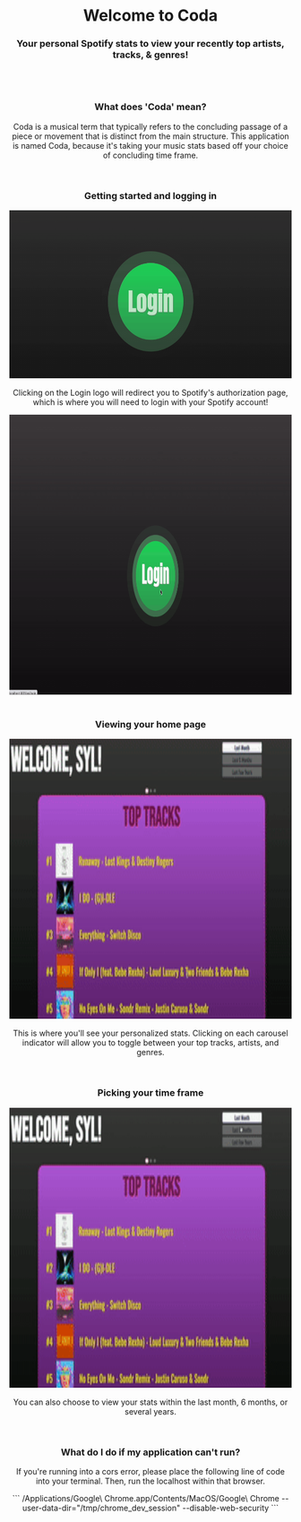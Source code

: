 <div align="center">
  <h1>Welcome to Coda</h1>
  <h3>Your personal Spotify stats to view your recently top artists, tracks, &amp; genres!</h3>
  
  <br />
  <br />
  
  <div>
    <h3>What does 'Coda' mean?</h3>
    <p>Coda is a musical term that typically refers to the concluding passage of a piece or movement that is distinct from the main structure. This application is named Coda, because it's taking your music stats based off your choice of concluding time frame.</p>
  </div>
  
  <br />
  
  <div>
    <h3>Getting started and logging in</h3>
    <div style="display:block;text-align:center">
      <img src="client/public/Login.gif" alt="login logo" style="height:300px;width:550px">
    </div>
    <p>Clicking on the Login logo will redirect you to Spotify's authorization page, which is where you will need to login with your Spotify account!</p>
    <div style="display:block;text-align:center">
      <img src="client/public/SpotifyAcc.gif" alt="Spotify Account Login Page" style="height:500px;width:800px">
    </div>
  </div>
  
  <br />

  <div>
    <h3> Viewing your home page </h3>
    <div style="display:block;text-align:center">
      <img src="client/public/HomePage.gif" alt="home page" style="height:500px;width:800px">
    </div>
    <p>This is where you'll see your personalized stats. Clicking on each carousel indicator will allow you to toggle between your top tracks, artists, and genres.</p>
  </div>

  <br />

  <div>
    <h3> Picking your time frame </h3>
    <div style="display:block;text-align:center">
      <img src="client/public/Data.gif" alt="toggling between your time frames" style="height:500px;width:800px">
    </div>
    <p>You can also choose to view your stats within the last month, 6 months, or several years.</p>
  </div>

  <br />

  <div>
    <h3>What do I do if my application can't run?</h3>
    <p>If you're running into a cors error, please place the following line of code into your terminal. Then, run the localhost within that browser.</p>
    ```
    /Applications/Google\ Chrome.app/Contents/MacOS/Google\ Chrome --user-data-dir="/tmp/chrome_dev_session" --disable-web-security
    ```
  </div>
</div>
